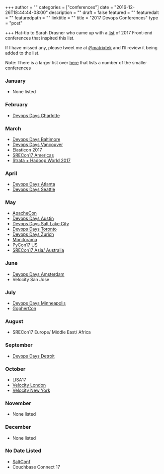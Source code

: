 +++
author = ""
categories = ["conferences"]
date = "2016-12-26T18:44:44-08:00"
description = ""
draft = false
featured = ""
featuredalt = ""
featuredpath = ""
linktitle = ""
title = "2017 Devops Conferences"
type = "post"

+++
Hat-tip to Sarah Drasner who came up with a [list](https://css-tricks.com/guide-2017-conferences/) of 2017 Front-end conferences that inspired this list.

If I have missed any, please tweet me at [@matrixtek](https://twitter.com/matrixtek) and I’ll review it being added to the list.

Note: There is a larger list over [here](http://devopsconferences.org/) that lists a number of the smaller conferences

### January

* None listed

### February

* [Devops Days Charlotte](https://www.devopsdays.org/events/2017-charlotte/welcome/)

### March

* [Devops Days Baltimore](https://www.devopsdays.org/events/2017-baltimore/welcome/)
* [Devops Days Vancouver](https://www.devopsdays.org/events/2017-vancouver/welcome/)
* Elasticon 2017
* [SRECon17 Americas](https://www.usenix.org/conference/srecon17americas)
* [Strata + Hadoop World 2017](http://conferences.oreilly.com/strata/strata-ca)

### April

* [Devops Days Atlanta](https://www.devopsdays.org/events/2017-atlanta/welcome/)
* [Devops Days Seattle](https://www.devopsdays.org/events/2017-seattle/welcome/)

### May

* [ApacheCon](http://apachecon.com/)
* [Devops Days Austin](https://www.devopsdays.org/events/2017-austin/welcome/)
* [Devops Days Salt Lake City](https://www.devopsdays.org/events/2017-salt-lake-city/welcome/)
* [Devops Days Toronto](https://www.devopsdays.org/events/2017-toronto/welcome/)
* [Devops Days Zurich](https://www.devopsdays.org/events/2017-zurich/welcome/)
* [Monitorama](http://monitorama.com/)
* [PyCon17 US](https://us.pycon.org/2017/)
* [SRECon17 Asia/ Australia](https://www.usenix.org/conference/srecon17asia)

### June

* [Devops Days Amsterdam](https://www.devopsdays.org/events/2017-amsterdam/welcome/)
* Velocity San Jose

### July

* [Devops Days Minneapolis](https://www.devopsdays.org/events/2017-minneapolis/welcome/)
* [GopherCon](http://gophercon.com/)

### August

* SRECon17 Europe/ Middle East/ Africa

### September

* [Devops Days Detroit](https://www.devopsdays.org/events/2017-detroit/welcome/)

### October

* LISA17
* [Velocity London](http://conferences.oreilly.com/velocity)
* [Velocity New York](http://conferences.oreilly.com/velocity)

### November

* None listed

### December

* None listed

### No Date Listed

* [SaltConf](http://saltconf.com/)
* Couchbase Connect 17